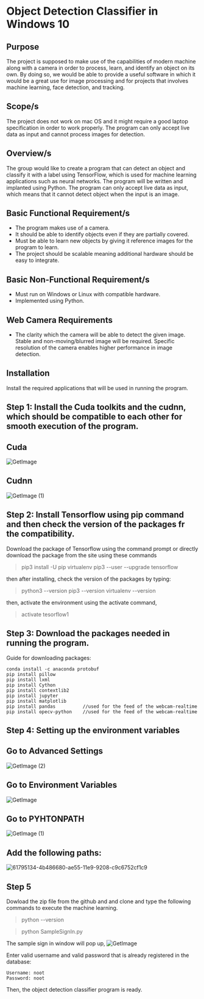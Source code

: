 # **Object Detection Classifier in Windows 10**

## Purpose
The project is supposed to make use of the capabilities of modern machine along with a camera in order to process, learn, and identify an object on its own. By doing so, we would be able to provide a useful software in which it would be a great use for image processing and for projects that involves machine learning, face detection, and tracking. 

## Scope/s
The project does not work on mac OS and it might require a good laptop specification in order to work properly. The program can only accept live data as input and cannot process images for detection.

## Overview/s
The group would like to create a program that can detect an object and classify it with a label using TensorFlow, which is used for machine learning applications such as neural networks. The program will be written and implanted using Python. The program can only accept live data as input, which means that it cannot detect object when the input is an image.

## Basic Functional Requirement/s
- The program makes use of a camera. 
- It should be able to identify objects even if they are partially covered. 
- Must be able to learn new objects by giving it reference images for the program to learn. 
- The project should be scalable meaning additional hardware should be easy to integrate.

## Basic Non-Functional Requirement/s
- Must run on Windows or Linux with compatible hardware. 
- Implemented using Python. 

## Web Camera Requirements
- The clarity which the camera will be able to detect the given image. Stable and non-moving/blurred image will be required. Specific resolution of the camera enables higher performance in image detection. 

## Installation
Install the required applications that will be used in running the program.

## Step 1: Install the Cuda toolkits and the cudnn, which should be compatible to each other for smooth execution of the program.

## Cuda
![GetImage](https://user-images.githubusercontent.com/52278031/67069927-40317800-f1b1-11e9-8907-002f9352e623.jpeg)

## Cudnn
![GetImage (1)](https://user-images.githubusercontent.com/52278031/67069983-635c2780-f1b1-11e9-95ef-d1993d883c7d.jpeg)

## Step 2: Install Tensorflow using pip command and then check the version of the packages fr the compatibility.
Download the package of Tensorflow using the command prompt or directly download the package from the site using these commands
> pip3 install -U pip virtualenv pip3 --user --upgrade tensorflow

then after installing, check the version of the packages by typing:
> python3 --version pip3 --version virtualenv --version

then, activate the environment using the activate command,
> activate tesorflow1

## Step 3: Download the packages needed in running the program.
Guide for downloading packages:
```
conda install -c anaconda protobuf
pip install pillow
pip install lxml
pip install Cython
pip install contextlib2
pip install jupyter
pip install matplotlib
pip install pandas          //used for the feed of the webcam-realtime
pip install opecv-python    //used for the feed of the webcam-realtime
```
## Step 4: Setting up the environment variables
## Go to Advanced Settings
![GetImage (2)](https://user-images.githubusercontent.com/52278031/67071049-29405500-f1b4-11e9-8b76-8913d8f5d702.jpeg)

## Go to Environment Variables
![GetImage](https://user-images.githubusercontent.com/52278031/67071067-32c9bd00-f1b4-11e9-8376-6490ab8a4144.jpeg)

## Go to PYHTONPATH
![GetImage (1)](https://user-images.githubusercontent.com/52278031/67071126-57be3000-f1b4-11e9-8791-ecd5ba500404.jpeg)

## Add the following paths:
![61795134-4b486680-ae55-11e9-9208-c9c6752cf1c9](https://user-images.githubusercontent.com/52278031/67071487-43c6fe00-f1b5-11e9-8b5a-408088f015dc.jpg)

## Step 5
Dowload the zip file from the github and and clone and type the following commands to execute the machine learning.
> python --version

> python SampleSignIn.py

The sample sign in window will pop up,
![GetImage](https://user-images.githubusercontent.com/52278031/67071785-0a42c280-f1b6-11e9-98ad-840b468d3d35.png)

Enter valid username and valid password that is already registered in the database:
```
Username: noot
Password: noot
```
Then, the object detection classifier program is ready.
